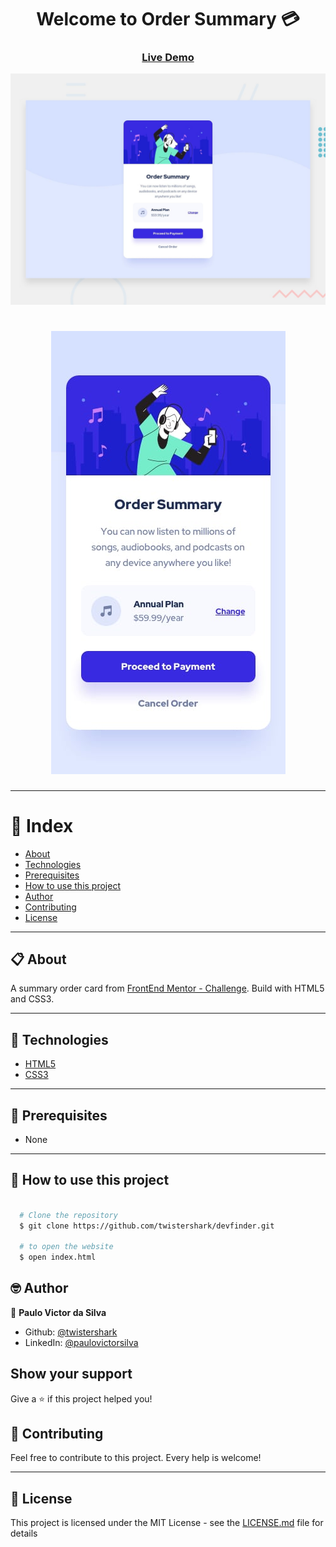 <h1 align="center">Welcome to Order Summary 💳</h1>

<h3 align="center">
  <a href="https://twistershark.github.io/order-summary-FEMC/">Live Demo</a>
  </h3>

<p align="center">
  <img alt="order-summary" src="https://github.com/twistershark/order-summary-FEMC/blob/main/design/desktop-preview.jpg" />
</p>

<h1 align="center">
  <img alt="order-summary" src="https://github.com/twistershark/order-summary-FEMC/blob/main/design/mobile-design.jpg" />
</h1>

---

# 📑 Index

- [About](#-about)
- [Technologies](#-technologies)
- [Prerequisites](#-prerequisites)
- [How to use this project](#-how-to-use-this-project)
- [Author](#-author)
- [Contributing](#-contributing)
- [License](#-license)

---

## 📋 About

A summary order card from [FrontEnd Mentor - Challenge](https://www.frontendmentor.io/challenges/github-user-search-app-Q09YOgaH6). Build with HTML5 and CSS3.

---

## 🚀 Technologies

- [HTML5](https://developer.mozilla.org/pt-BR/docs/Web/HTML)
- [CSS3](https://developer.mozilla.org/pt-BR/docs/Web/CSS)

---

## 🔧 Prerequisites

- None

---

## 🌟 How to use this project

```sh

  # Clone the repository
  $ git clone https://github.com/twistershark/devfinder.git

  # to open the website
  $ open index.html

```

## 🤓 Author

👤 **Paulo Victor da Silva**

- Github: [@twistershark](https://github.com/twistershark)
- LinkedIn: [@paulovictorsilva](https://linkedin.com/in/paulovictorsilva)

## Show your support

Give a ⭐️ if this project helped you!

## 🤝 Contributing

Feel free to contribute to this project. Every help is welcome!

---

## 📃 License

This project is licensed under the MIT License - see the [LICENSE.md](LICENSE) file for details
